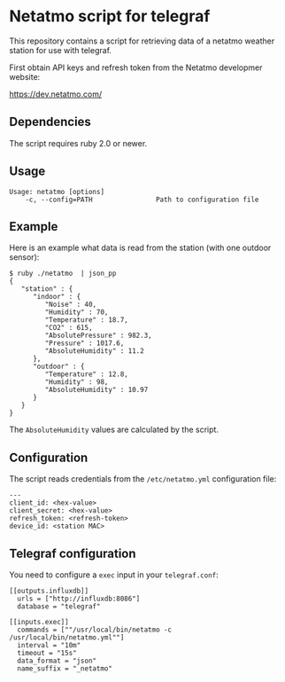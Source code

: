 # Netatmo script for telegraf

This repository contains a script for retrieving data of a netatmo weather
station for use with telegraf.

First obtain API keys and refresh token from the Netatmo developmer website:

https://dev.netatmo.com/

## Dependencies

The script requires ruby 2.0 or newer.

## Usage

```
Usage: netatmo [options]
    -c, --config=PATH                Path to configuration file
```

## Example

Here is an example what data is read from the station (with one outdoor sensor):

```
$ ruby ./netatmo  | json_pp
{
   "station" : {
      "indoor" : {
         "Noise" : 40,
         "Humidity" : 70,
         "Temperature" : 18.7,
         "CO2" : 615,
         "AbsolutePressure" : 982.3,
         "Pressure" : 1017.6,
         "AbsoluteHumidity" : 11.2
      },
      "outdoor" : {
         "Temperature" : 12.8,
         "Humidity" : 98,
         "AbsoluteHumidity" : 10.97
      }
   }
}
```

The `AbsoluteHumidity` values are calculated by the script.

## Configuration

The script reads credentials from the `/etc/netatmo.yml` configuration file:

```
---
client_id: <hex-value>
client_secret: <hex-value>
refresh_token: <refresh-token>
device_id: <station MAC>
```

## Telegraf configuration

You need to configure a `exec` input in your `telegraf.conf`:

```
[[outputs.influxdb]]
  urls = ["http://influxdb:8086"]
  database = "telegraf"

[[inputs.exec]]
  commands = [""/usr/local/bin/netatmo -c /usr/local/bin/netatmo.yml""]
  interval = "10m"
  timeout = "15s"
  data_format = "json"
  name_suffix = "_netatmo"
```
